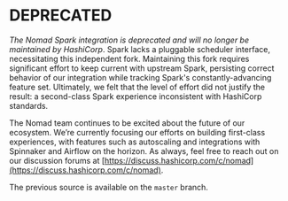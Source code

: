 # DEPRECATED

_The Nomad Spark integration is deprecated and will no longer be maintained by
HashiCorp_. Spark lacks a pluggable scheduler interface, necessitating this
independent fork. Maintaining this fork requires significant effort to keep
current with upstream Spark, persisting correct behavior of our integration while
tracking Spark's constantly-advancing feature set. Ultimately, we felt that the
level of effort did not justify the result: a second-class Spark experience
inconsistent with HashiCorp standards.

The Nomad team continues to be excited about the future of our ecosystem. We’re
currently focusing our efforts on building first-class experiences, with
features such as autoscaling and integrations with Spinnaker and Airflow on the
horizon. As always, feel free to reach out on our discussion forums at
[https://discuss.hashicorp.com/c/nomad](https://discuss.hashicorp.com/c/nomad).

The previous source is available on the `master` branch.

